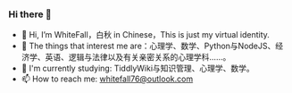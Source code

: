 ### Hi there 👋
<!---
Zacharia2/Zacharia2 is a ✨ special ✨ repository because its `README.md` (this file) appears on your GitHub profile.
You can click the Preview link to take a look at your changes.
--->

- 👋 Hi, I’m WhiteFall，白秋 in Chinese，This is just my virtual identity.
- 👀 The things that interest me are：心理学、数学、Python与NodeJS、经济学、英语、逻辑与法律以及有关亲密关系的心理学科……。
- 🌱 I'm currently studying: TiddlyWiki与知识管理、心理学、数学。
- 📫 How to reach me: whitefall76@outlook.com
